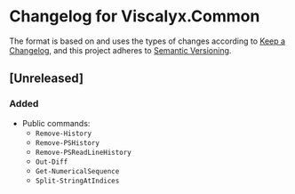 # Changelog for Viscalyx.Common

The format is based on and uses the types of changes according to [Keep a Changelog](https://keepachangelog.com/en/1.0.0/),
and this project adheres to [Semantic Versioning](https://semver.org/spec/v2.0.0.html).

## [Unreleased]

### Added

- Public commands:
  - `Remove-History`
  - `Remove-PSHistory`
  - `Remove-PSReadLineHistory`
  - `Out-Diff`
  - `Get-NumericalSequence`
  - `Split-StringAtIndices`
